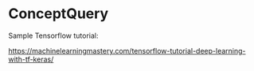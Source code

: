 # ConceptQuery

Sample Tensorflow tutorial:

https://machinelearningmastery.com/tensorflow-tutorial-deep-learning-with-tf-keras/
